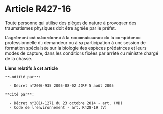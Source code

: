# Article R427-16

Toute personne qui utilise des pièges de nature à provoquer des traumatismes physiques doit être agréée par le préfet.

L'agrément est subordonné à la reconnaissance de la compétence professionnelle du demandeur ou à sa participation à une
session de formation spécialisée sur la biologie des espèces prédatrices et leurs modes de capture, dans les conditions
fixées par arrêté du ministre chargé de la chasse.

**Liens relatifs à cet article**

	**Codifié par**:

	  - Décret n°2005-935 2005-08-02 JORF 5 août 2005

	**Cité par**:

	  - Décret n°2014-1271 du 23 octobre 2014 - art. (VD)
	  - Code de l'environnement - art. R428-19 (V)
